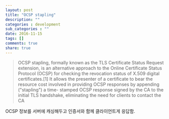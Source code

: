 ```yaml
---
layout: post
title: "OCSP stapling"
description: ""
categories : development
sub_categories : ""
date: 2016-11-15
tags: []
comments: true
share: true
---
```


> OCSP stapling, formally known as the TLS Certificate Status Request
extension, is an alternative approach to the Online Certificate Status
Protocol (OCSP) for checking the revocation status of X.509 digital
certificates.[1] It allows the presenter of a certificate to bear the resource
cost involved in providing OCSP responses by appending ("stapling") a time-
stamped OCSP response signed by the CA to the initial TLS handshake,
eliminating the need for clients to contact the CA

>

>  

OCSP 정보를 서버에 캐싱해두고 인증서와 함께 클라이언트게 응답함.

